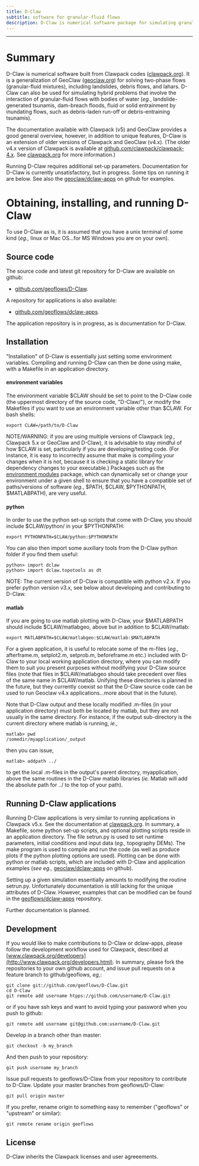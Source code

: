 ```yaml
---
title: D-Claw
subtitle: software for granular-fluid flows
description: D-Claw is numerical software package for simulating granular-fluid flows, such as landslides, debris flows, and lahars. D-Claw is an extension of the Clawpack codes (www.clawpack.org)
---
```


---

# Summary

D-Claw is numerical software built from Clawpack codes ([clawpack.org](http://www.clawpack.org)). It is a generalization of GeoClaw ([geoclaw.org](http://www.geoclaw.org)) for solving two-phase flows (granular-fluid mixtures), including landslides, debris flows, and lahars. D-Claw can also be used for simulating hybrid problems that involve the interaction of granular-fluid flows with bodies of water (*eg.*, landslide-generated tsunamis, dam-breach floods, fluid or solid entrainment by inundating flows, such as debris-laden run-off or debris-entraining tsunamis).

The documentation available with Clawpack (v5) and GeoClaw provides a good general overview, however, in addition to unique features, D-Claw is an extension of older versions of Clawpack and GeoClaw (v4.x). (The older v4.x version of Clawpack is available at [github.com/clawpack/clawpack-4.x](https://github.com/clawpack/clawpack4.x). See [clawpack.org](http://www.clawpack.org) for more information.) 

Running D-Claw requires additional set-up parameters. Documentation for D-Claw is currently unsatisfactory, but in progress. Some tips on running it are below. See also the [geoclaw/dclaw-apps](https://github.com/geoclaw/dclaw-apps) on github for examples.


# Obtaining, installing, and running D-Claw

To use D-Claw as is, it is assumed that you have a unix terminal of some kind (*eg.,* linux or Mac OS...for MS Windows you are on your own). 

## Source code

The source code and latest git repository for D-Claw are available on github:

* [github.com/geoflows/D-Claw](https://github.com/geoflows/D-Claw).

A repository for applications is also available:

* [github.com/geoflows/dclaw-apps](https://github.com/geoflows/dclaw-apps).

The application repository is in progress, as is documentation for D-Claw. 

## Installation

"Installation" of D-Claw is essentially just setting some environment variables. Compiling and running D-Claw can then be done using make, with a Makefile in an application directory.  

#### environment variables

The environment variable $CLAW should be set to point to the D-Claw code (the uppermost directory of the source code, "D-Claw/"), or modify the Makefiles if you want to use an environment variable other than $CLAW. For bash shells:
```
export CLAW=/path/to/D-Claw
```

NOTE/WARNING: if you are using multiple versions of Clawpack (*eg.,* Clawpack 5.x or GeoClaw and D-Claw), it is advisable to stay mindful of how $CLAW is set, particularly if you are developing/testing code. (For instance, it is easy to incorrectly assume that make is compiling your changes when it is not, because it is checking a static library for dependency changes to your executable.) Packages such as the [environment modules](http://modules.sourceforge.net/) package, which can dynamically set or change your environment under a given shell to ensure that you have a compatible set of paths/versions of software (*eg.*, $PATH, $CLAW, $PYTHONPATH, $MATLABPATH), are very useful. 

#### python
In order to use the python set-up scripts that come with D-Claw, you should include $CLAW/python/ in your $PYTHONPATH:
```
export PYTHONPATH=$CLAW/python:$PYTHONPATH
```
You can also then import some auxiliary tools from the D-Claw python folder if you find them useful:  
```
python> import dclaw
python> import dclaw.topotools as dt 
```
NOTE: The current version of D-Claw is compatible with python v2.x. If you prefer python version v3.x, see below about developing and contributing to D-Claw.    

#### matlab
If you are going to use matlab plotting with D-Claw, your $MATLABPATH should include $CLAW/matlabgeo, above but in addition to $CLAW/matlab:
```
export MATLABPATH=$CLAW/matlabgeo:$CLAW/matlab:$MATLABPATH
```
For a given application, it is useful to relocate some of the m-files (*eg.,* afterframe.m, setplot2.m, setprob.m, beforeframe.m etc.) included with D-Claw to your local working application directory, where you can modify them to suit you present purposes without modifying your D-Claw source files (note that files in $CLAW/matlabgeo should take precedent over files of the same name in $CLAW/matlab. Unifying these directories is planned in the future, but they currently coexist so that the D-Claw source code can be used to run Geoclaw v4.x applications...more about that in the future). 

Note that D-Claw output and these locally modified .m-files (in your application directory) must both be located by matlab, but they are not usually in the same directory. For instance, if the output sub-directory is the current directory where matlab is running, *ie.,*
```
matlab> pwd
/somedir/myapplication/_output
```
then you can issue,
```
matlab> addpath ../
```
to get the local .m-files in the output's parent directory, myapplication, above the same routines in the D-Claw matlab libraries (*ie.* Matlab will add the absolute path for ../ to the top of your path).

## Running D-Claw applications

Running D-Claw applications is very similar to running applications in Clawpack v5.x. See the documentation at [clawpack.org](http://www.clawpack.org). In summary, a Makefile, some python set-up scripts, and optional plotting scripts reside in an application directory. The file setrun.py is used to set runtime parameters, initial conditions and input data (*eg.,* topography DEMs). The make program is used to compile and run the code (as well as produce plots if the python plotting options are used). Plotting can be done with python or matlab scripts, which are included with D-Claw and application examples (*see* *eg.,* [geoclaw/dclaw-apps](https://github.com/geoclaw/dclaw-apps) on github).

Setting up a given simulation essentially amounts to modifying the routine setrun.py. Unfortunately documentation is still lacking for the unique attributes of D-Claw. However, examples that can be modified can be found in the [geoflows/dclaw-apps](https://github.com/geoflows/dclaw-apps) repository.

Further documentation is planned.


## Development

If you would like to make contributions to D-Claw or dclaw-apps, please follow the development workflow used for Clawpack, described at [www.clawpack.org/developers](http://www.clawpack.org/developers.html). In summary, please fork the repositories to your own github account, and issue pull requests on a feature branch to github/geoflows, *eg,*:

```
git clone git://github.com/geoflows/D-Claw.git
cd D-Claw
git remote add username htpps://github.com/username/D-Claw.git
```
or if you have ssh keys and want to avoid typing your password when you push to github:

```
git remote add username git@github.com:username/D-Claw.git
```
Develop in a branch other than master:
```
git checkout -b my_branch
```
And then push to your repository:
```
git push username my_branch
```
Issue pull requests to geoflows/D-Claw from your repository to contribute to D-Claw. Update your master branches from geoflows/D-Claw:
```
git pull origin master
```
If you prefer, rename origin to something easy to remember ("geoflows" or "upstream" or similar):
```
git remote rename origin geoflows
```

## License

D-Claw inherits the Clawpack licenses and user agreeements. 